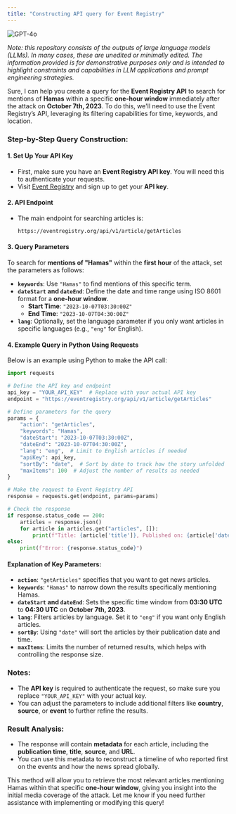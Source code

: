 ```yaml
---
title: "Constructing API query for Event Registry"
---
```

![GPT-4o](https://img.shields.io/badge/GPT--4o-3333FF?style=for-the-badge&logo=openai&logoColor=white)



*Note: this repository consists of the outputs of large language models (LLMs). In many cases, these are unedited or minimally edited. The information provided is for demonstrative purposes only and is intended to highlight constraints and capabilities in LLM applications and prompt engineering strategies.*


Sure, I can help you create a query for the **Event Registry API** to search for mentions of **Hamas** within a specific **one-hour window** immediately after the attack on **October 7th, 2023**. To do this, we'll need to use the Event Registry’s API, leveraging its filtering capabilities for time, keywords, and location.

### **Step-by-Step Query Construction**:

#### **1. Set Up Your API Key**
- First, make sure you have an **Event Registry API key**. You will need this to authenticate your requests.
- Visit [Event Registry](https://eventregistry.org/) and sign up to get your **API key**.

#### **2. API Endpoint**
- The main endpoint for searching articles is:
  ```bash
  https://eventregistry.org/api/v1/article/getArticles
  ```

#### **3. Query Parameters**
To search for **mentions of "Hamas"** within the **first hour** of the attack, set the parameters as follows:

- **`keywords`**: Use `"Hamas"` to find mentions of this specific term.
- **`dateStart` and `dateEnd`**: Define the date and time range using ISO 8601 format for a **one-hour window**.
  - **Start Time**: `"2023-10-07T03:30:00Z"`
  - **End Time**: `"2023-10-07T04:30:00Z"`
- **`lang`**: Optionally, set the language parameter if you only want articles in specific languages (e.g., `"eng"` for English).

#### **4. Example Query in Python Using Requests**
Below is an example using Python to make the API call:

```python
import requests

# Define the API key and endpoint
api_key = "YOUR_API_KEY"  # Replace with your actual API key
endpoint = "https://eventregistry.org/api/v1/article/getArticles"

# Define parameters for the query
params = {
    "action": "getArticles",
    "keywords": "Hamas",
    "dateStart": "2023-10-07T03:30:00Z",
    "dateEnd": "2023-10-07T04:30:00Z",
    "lang": "eng",  # Limit to English articles if needed
    "apiKey": api_key,
    "sortBy": "date",  # Sort by date to track how the story unfolded
    "maxItems": 100  # Adjust the number of results as needed
}

# Make the request to Event Registry API
response = requests.get(endpoint, params=params)

# Check the response
if response.status_code == 200:
    articles = response.json()
    for article in articles.get("articles", []):
        print(f"Title: {article['title']}, Published on: {article['date']}")
else:
    print(f"Error: {response.status_code}")
```

#### **Explanation of Key Parameters**:
- **`action`**: `"getArticles"` specifies that you want to get news articles.
- **`keywords`**: `"Hamas"` to narrow down the results specifically mentioning Hamas.
- **`dateStart` and `dateEnd`**: Sets the specific time window from **03:30 UTC** to **04:30 UTC** on **October 7th, 2023**.
- **`lang`**: Filters articles by language. Set it to `"eng"` if you want only English articles.
- **`sortBy`**: Using `"date"` will sort the articles by their publication date and time.
- **`maxItems`**: Limits the number of returned results, which helps with controlling the response size.

### **Notes**:
- The **API key** is required to authenticate the request, so make sure you replace `"YOUR_API_KEY"` with your actual key.
- You can adjust the parameters to include additional filters like **country**, **source**, or **event** to further refine the results.

### **Result Analysis**:
- The response will contain **metadata** for each article, including the **publication time**, **title**, **source**, and **URL**.
- You can use this metadata to reconstruct a timeline of who reported first on the events and how the news spread globally.

This method will allow you to retrieve the most relevant articles mentioning Hamas within that specific **one-hour window**, giving you insight into the initial media coverage of the attack. Let me know if you need further assistance with implementing or modifying this query!